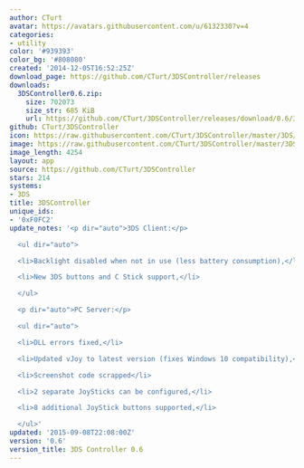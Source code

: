 ```yaml
---
author: CTurt
avatar: https://avatars.githubusercontent.com/u/6132330?v=4
categories:
- utility
color: '#939393'
color_bg: '#808080'
created: '2014-12-05T16:52:25Z'
download_page: https://github.com/CTurt/3DSController/releases
downloads:
  3DSController0.6.zip:
    size: 702073
    size_str: 685 KiB
    url: https://github.com/CTurt/3DSController/releases/download/0.6/3DSController0.6.zip
github: CTurt/3DSController
icon: https://raw.githubusercontent.com/CTurt/3DSController/master/3DS/cxi/icon48x48.png
image: https://raw.githubusercontent.com/CTurt/3DSController/master/3DS/cxi/banner.png
image_length: 4254
layout: app
source: https://github.com/CTurt/3DSController
stars: 214
systems:
- 3DS
title: 3DSController
unique_ids:
- '0xF0FC2'
update_notes: '<p dir="auto">3DS Client:</p>

  <ul dir="auto">

  <li>Backlight disabled when not in use (less battery consumption),</li>

  <li>New 3DS buttons and C Stick support,</li>

  </ul>

  <p dir="auto">PC Server:</p>

  <ul dir="auto">

  <li>DLL errors fixed,</li>

  <li>Updated vJoy to latest version (fixes Windows 10 compatibility),</li>

  <li>Screenshot code scrapped</li>

  <li>2 separate JoySticks can be configured,</li>

  <li>8 additional JoyStick buttons supported,</li>

  </ul>'
updated: '2015-09-08T22:08:00Z'
version: '0.6'
version_title: 3DS Controller 0.6
---
```

